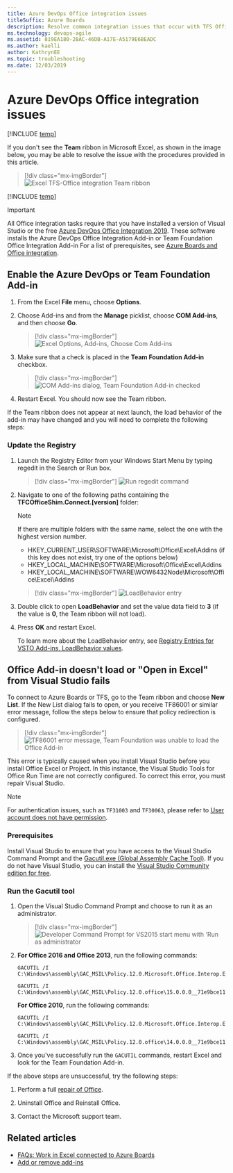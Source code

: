 ```yaml
---
title: Azure DevOps Office integration issues
titleSuffix: Azure Boards
description: Resolve common integration issues that occur with TFS Office integration, resolve TF86001 
ms.technology: devops-agile
ms.assetid: 819EA180-2BAC-46DB-A17E-A5179E6BEADC
ms.author: kaelli
author: KathrynEE
ms.topic: troubleshooting
ms.date: 12/03/2019  
---
```



# Azure DevOps Office integration issues

[!INCLUDE [temp](../../includes/version-all.md)]

If you don't see the **Team** ribbon in Microsoft Excel, as shown in the image below, you may be able to resolve the issue with the procedures provided in this article. 

> [!div class="mx-imgBorder"]
> ![Excel TFS-Office integration Team ribbon](media/tfs-office-issues-excel-team-ribbon.png)

[!INCLUDE [temp](../../includes/deprecate-project.md)]

> [!IMPORTANT]  
> All Office integration tasks require that you have installed a version of Visual Studio or the free [Azure DevOps Office Integration 2019](https://visualstudio.microsoft.com/downloads). These software installs the Azure DevOps Office Integration Add-in or Team Foundation Office Integration Add-in  For a list of prerequisites, see [Azure Boards and Office integration](track-work.md). 

## Enable the Azure DevOps or Team Foundation Add-in 

1.	From the Excel **File** menu, choose **Options**.  
2.	Choose Add-ins and from the **Manage** picklist, choose **COM Add-ins**, and then choose **Go**.

	> [!div class="mx-imgBorder"]
	> ![Excel Options, Add-ins, Choose Com Add-ins](media/tfs-office-issues-excel-open-com-add-ins.png)

3.	Make sure that a check is placed in the **Team Foundation Add-in** checkbox. 

	> [!div class="mx-imgBorder"]
	> ![COM Add-ins dialog, Team Foundation Add-in checked](media/tfs-office-issues-excel-tfs-add-in-checkbox.png) 

4.	Restart Excel. You should now see the Team ribbon. 

If the Team ribbon does not appear at next launch, the load behavior of the add-in may have changed and you will need to complete the following steps: 

### Update the Registry 

1.	Launch the Registry Editor from your Windows Start Menu by typing regedit in the Search or Run box.

	> [!div class="mx-imgBorder"]
	> ![Run regedit command](media/tfs-office-issues-run-regedit.png) 

2.	Navigate to one of the following paths containing the **TFCOfficeShim.Connect.[version]** folder:
	
	> [!NOTE]  
	>If there are multiple folders with the same name, select the one with the highest version number. 

	- HKEY_CURRENT_USER\SOFTWARE\Microsoft\Office\Excel\Addins (if this key does not exist, try one of the options below)
	- HKEY_LOCAL_MACHINE\SOFTWARE\Microsoft\Office\Excel\Addins
	- HKEY_LOCAL_MACHINE\SOFTWARE\WOW6432Node\Microsoft\Office\Excel\Addins

	> [!div class="mx-imgBorder"]
	> ![LoadBehavior entry](media/tfs-office-issues-regedit-loadbehavior-key.png) 

3.	Double click to open **LoadBehavior** and set the value data field to **3** (if the value is **0**, the Team ribbon will not load).
 
4.	Press **OK** and restart Excel. 

	To learn more about the LoadBehavior entry, see [Registry Entries for VSTO Add-ins, LoadBehavior values](/visualstudio/vsto/registry-entries-for-vsto-add-ins#LoadBehavior).  

## Office Add-in doesn't load or "Open in Excel" from Visual Studio fails

To connect to Azure Boards or TFS, go to the Team ribbon and choose **New List**. If the New List dialog fails to open, or you receive TF86001 or similar error message, follow the steps below to ensure that policy redirection is configured. 
 
> [!div class="mx-imgBorder"]
> ![TF86001 error message, Team Foundation was unable to load the Office Add-in](media/tfs-office-issues-tf86001.png) 

This error is typically caused when you install Visual Studio before you install Office Excel or Project. In this instance, the Visual Studio Tools for Office Run Time are not correctly configured. To correct this error, you must repair Visual Studio.

> [!NOTE]
> For authentication issues, such as `TF31003` and `TF30063`, please refer to [User account does not have permission](/previous-versions/azure/devops/reference/error/tf31003-user-account-no-permission-connect-tfs).

### Prerequisites 

Install Visual Studio to ensure that you have access to the Visual Studio Command Prompt and the  [Gacutil.exe (Global Assembly Cache Tool)](/dotnet/framework/tools/gacutil-exe-gac-tool). If you do not have Visual Studio, you can install the [Visual Studio Community edition for free](https://visualstudio.microsoft.com/downloads/).   

### Run the Gacutil tool  

1. Open the Visual Studio Command Prompt and choose to run it as an administrator. 

	> [!div class="mx-imgBorder"]
	> ![Developer Command Prompt for VS2015 start menu with 'Run as administrator](media/tfs-office-issues-run-developer-cmd-prompt.png) 

2. **For Office 2016 and Office 2013**, run the following commands:   

   ```
   GACUTIL /I C:\Windows\assembly\GAC_MSIL\Policy.12.0.Microsoft.Office.Interop.Excel\15.0.0.0__71e9bce111e9429c\Policy.12.0.Microsoft.Office.Interop.Excel.dll
   ```  

   ```
   GACUTIL /I C:\Windows\assembly\GAC_MSIL\Policy.12.0.office\15.0.0.0__71e9bce111e9429c\Policy.12.0.Office.dll
   ```

   **For Office 2010**, run the following commands:  

   ```
   GACUTIL /I C:\Windows\assembly\GAC_MSIL\Policy.12.0.Microsoft.Office.Interop.Excel\14.0.0.0__71e9bce111e9429c\Policy.12.0.Microsoft.Office.Interop.Excel.dll
   ```  

   ```
   GACUTIL /I C:\Windows\assembly\GAC_MSIL\Policy.12.0.office\14.0.0.0__71e9bce111e9429c\Policy.12.0.Office.dll
   ```  

3. Once you've successfully run the `GACUTIL` commands, restart Excel and look for the Team Foundation Add-in. 

If the above steps are unsuccessful, try the following steps:  

1.	Perform a full [repair of Office](https://support.office.com/article/Repair-an-Office-application-7821d4b6-7c1d-4205-aa0e-a6b40c5bb88b?ui=en-US&rs=en-US&ad=US).  

2.	Uninstall Office and Reinstall Office. 

3.	Contact the Microsoft support team.  


## Related articles

- [FAQs: Work in Excel connected to Azure Boards](faqs.yml)
- [Add or remove add-ins](https://support.office.com/article/Add-or-remove-add-ins-0af570c4-5cf3-4fa9-9b88-403625a0b460)
